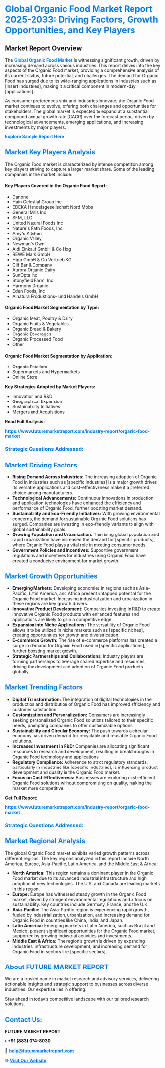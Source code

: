 <h1 style="color: #007BFF;">Global Organic Food Market Report 2025-2033: Driving Factors, Growth Opportunities, and Key Players</h1>

<section id="overview">
<h2>Market Report Overview</h2>
<p>The <a href="https://www.futuremarketreport.com/industry-report/organic-food-market" style="color: #007BFF; text-decoration: none;"><strong>Global Organic Food Market</strong></a> is witnessing significant growth, driven by increasing demand across various industries. This report delves into the key aspects of the Organic Food market, providing a comprehensive analysis of its current status, future potential, and challenges. The demand for Organic Food has surged due to its wide-ranging applications in industries such as [insert industries], making it a critical component in modern-day [applications].</p>
<p>As consumer preferences shift and industries innovate, the Organic Food market continues to evolve, offering both challenges and opportunities for stakeholders. The global market is expected to expand at a substantial compound annual growth rate (CAGR) over the forecast period, driven by technological advancements, emerging applications, and increasing investments by major players.</p>
</section>

<section id="overview">
<p><a href="https://www.futuremarketreport.com/request-sample/reportId=90771" style="color: #007BFF; text-decoration: none;"><strong>Explore Sample Report Here</strong></a></p>
</section>

<section id="key-players">
<h2 style="color: #007BFF;">Market Key Players Analysis</h2>
<p>The Organic Food market is characterized by intense competition among key players striving to capture a larger market share. Some of the leading companies in the market include:</p>
<h4>Key Players Covered in the Organic Food Report:</h4>
<ul><li>Danone</li><li>Hain Celestial Group Inc</li><li>EDEKA Handelsgesellschaft Nord Mobs</li><li>General Mills Inc</li><li>SFM, LLC</li><li>United Natural Foods Inc</li><li>Nature&#039;s Path Foods, Inc</li><li>Amy&#039;s Kitchen</li><li>Organic Valley</li><li>Newman&#039;s Own</li><li>Aldi Einkauf GmbH &amp; Co Hog</li><li>REWE Mark GmbH</li><li>Hipp GmbH &amp; Co Vertrieb KG</li><li>Clif Bar &amp; Company</li><li>Aurora Organic Dairy</li><li>SunOpta Inc</li><li>Stonyfield Farm, Inc</li><li>Harmony Organic</li><li>Eden Foods, Inc</li><li>Alnatura Produktions- und Handels GmbH</li></ul>
<h4>Organic Food Market Segmentation by Type:</h4>
<ul><li>Organic Meat, Poultry &amp; Dairy</li><li>Organic Fruits &amp; Vegetables</li><li>Organic Bread &amp; Bakery</li><li>Organic Beverages</li><li>Organic Processed Food</li><li>Other</li></ul>

<h4>Organic Food Market Segmentation by Application:</h4>
<ul><li>Organic Retailers</li><li>Supermarkets and Hypermarkets</li><li>Online Store</li></ul>
<p><strong>Key Strategies Adopted by Market Players:</strong></p>
<ul>
<li>Innovation and R&D</li>
<li>Geographical Expansion</li>
<li>Sustainability Initiatives</li>
<li>Mergers and Acquisitions</li>
</ul>
</section>

<section>
<p><strong>Read Full Analysis: </strong></p><a href="https://www.futuremarketreport.com/industry-report/organic-food-market" style="color: #007BFF; text-decoration: none;"><strong>https://www.futuremarketreport.com/industry-report/organic-food-market</strong></a>
<h3 style="color: #007BFF;">Strategic Questions Addressed:</h3>
</section>

<section id="driving-factors">
<h2 style="color: #007BFF;">Market Driving Factors</h2>
<ul>
<li><strong>Rising Demand Across Industries:</strong> The increasing adoption of Organic Food in industries such as [specific industries] is a major growth driver. Its versatile applications and cost-effectiveness make it a preferred choice among manufacturers.</li>
<li><strong>Technological Advancements:</strong> Continuous innovations in production and application technologies have enhanced the efficiency and performance of Organic Food, further boosting market demand.</li>
<li><strong>Sustainability and Eco-Friendly Initiatives:</strong> With growing environmental concerns, the demand for sustainable Organic Food solutions has surged. Companies are investing in eco-friendly variants to align with global sustainability goals.</li>
<li><strong>Growing Population and Urbanization:</strong> The rising global population and rapid urbanization have increased the demand for [specific products], where Organic Food plays a vital role in meeting consumer needs.</li>
<li><strong>Government Policies and Incentives:</strong> Supportive government regulations and incentives for industries using Organic Food have created a conducive environment for market growth.</li>
</ul>
</section>

<section id="growth-opportunities">
<h2 style="color: #007BFF;">Market Growth Opportunities</h2>
<ul>
<li><strong>Emerging Markets:</strong> Developing economies in regions such as Asia-Pacific, Latin America, and Africa present untapped potential for the Organic Food market. Increasing industrialization and urbanization in these regions are key growth drivers.</li>
<li><strong>Innovative Product Development:</strong> Companies investing in R&D to create innovative Organic Food products with enhanced features and applications are likely to gain a competitive edge.</li>
<li><strong>Expansion into Niche Applications:</strong> The versatility of Organic Food allows it to be utilized in niche markets such as [specific niches], creating opportunities for growth and diversification.</li>
<li><strong>E-commerce Growth:</strong> The rise of e-commerce platforms has created a surge in demand for Organic Food used in [specific applications], further boosting market growth.</li>
<li><strong>Strategic Partnerships and Collaborations:</strong> Industry players are forming partnerships to leverage shared expertise and resources, driving the development and adoption of Organic Food products globally.</li>
</ul>
</section>

<section id="trending-factors">
<h2 style="color: #007BFF;">Market Trending Factors</h2>
<ul>
<li><strong>Digital Transformation:</strong> The integration of digital technologies in the production and distribution of Organic Food has improved efficiency and customer satisfaction.</li>
<li><strong>Customization and Personalization:</strong> Consumers are increasingly seeking personalized Organic Food solutions tailored to their specific needs, prompting companies to offer customizable options.</li>
<li><strong>Sustainability and Circular Economy:</strong> The push towards a circular economy has driven demand for recyclable and reusable Organic Food solutions.</li>
<li><strong>Increased Investment in R&D:</strong> Companies are allocating significant resources to research and development, resulting in breakthroughs in Organic Food technology and applications.</li>
<li><strong>Regulatory Compliance:</strong> Adherence to strict regulatory standards, particularly in industries like [specific industries], is influencing product development and quality in the Organic Food market.</li>
<li><strong>Focus on Cost-Effectiveness:</strong> Businesses are exploring cost-efficient Organic Food solutions without compromising on quality, making the market more competitive.</li>
</ul>
</section>

<section>
<p><strong>Get Full Report: </strong></p><a href="https://www.futuremarketreport.com/industry-report/organic-food-market" style="color: #007BFF; text-decoration: none;"><strong>https://www.futuremarketreport.com/industry-report/organic-food-market</strong></a>
<h3 style="color: #007BFF;">Strategic Questions Addressed:</h3>
</section>


<section id="regional-analysis">
<h2 style="color: #007BFF;">Market Regional Analysis</h2>
<p>The global Organic Food market exhibits varied growth patterns across different regions. The key regions analyzed in this report include North America, Europe, Asia-Pacific, Latin America, and the Middle East & Africa:</p>
<ul>
<li><strong>North America:</strong> This region remains a dominant player in the Organic Food market due to its advanced industrial infrastructure and high adoption of new technologies. The U.S. and Canada are leading markets in this region.</li>
<li><strong>Europe:</strong> Europe has witnessed steady growth in the Organic Food market, driven by stringent environmental regulations and a focus on sustainability. Key countries include Germany, France, and the U.K.</li>
<li><strong>Asia-Pacific:</strong> The Asia-Pacific region is experiencing rapid growth, fueled by industrialization, urbanization, and increasing demand for Organic Food in countries like China, India, and Japan.</li>
<li><strong>Latin America:</strong> Emerging markets in Latin America, such as Brazil and Mexico, present significant opportunities for the Organic Food market, supported by growing industrial activities and investments.</li>
<li><strong>Middle East & Africa:</strong> The region’s growth is driven by expanding industries, infrastructure development, and increasing demand for Organic Food in sectors like [specific sectors].</li>
</ul>
</section>

<footer>
<h2 style="color: #007BFF;">About FUTURE MARKET REPORT</h2>
<p>We are a trusted name in market research and advisory services, delivering actionable insights and strategic support to businesses across diverse industries. Our expertise lies in offering:</p>

<p>Stay ahead in today’s competitive landscape with our tailored research solutions.</p>

<h2 style="color: #007BFF;">Contact Us:</h2>
<p><strong>FUTURE MARKET REPORT</strong></p>
<p>📞 <strong>+91 (883) 074-8030</strong></p>
<p>📧 <strong><a href="mailto:help@futuremarketreport.com" style="color: #007BFF;">help@futuremarketreport.com</a></strong></p>
<p>🌐 <strong><a href="https://www.futuremarketreport.com/" style="color: #007BFF;">Visit Our Website</a></strong></p>
</footer>